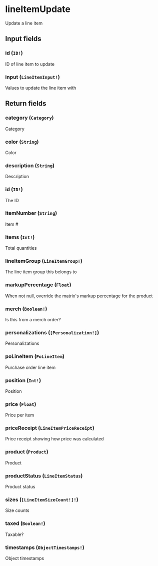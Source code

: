 # lineItemUpdate

Update a line item

## Input fields

### id (`ID!`)
ID of line item to update

### input (`LineItemInput!`)
Values to update the line item with

## Return fields

### category (`Category`)
Category

### color (`String`)
Color

### description (`String`)
Description

### id (`ID!`)
The ID

### itemNumber (`String`)
Item #

### items (`Int!`)
Total quantities

### lineItemGroup (`LineItemGroup!`)
The line item group this belongs to

### markupPercentage (`Float`)
When not null, override the matrix's markup percentage for the product

### merch (`Boolean!`)
Is this from a merch order?

### personalizations (`[Personalization!]`)
Personalizations

### poLineItem (`PoLineItem`)
Purchase order line item

### position (`Int!`)
Position

### price (`Float`)
Price per item

### priceReceipt (`LineItemPriceReceipt`)
Price receipt showing how price was calculated

### product (`Product`)
Product

### productStatus (`LineItemStatus`)
Product status

### sizes (`[LineItemSizeCount!]!`)
Size counts

### taxed (`Boolean!`)
Taxable?

### timestamps (`ObjectTimestamps!`)
Object timestamps
